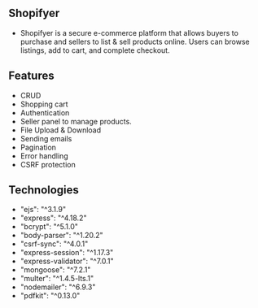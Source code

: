 ## Shopifyer
- Shopifyer is a secure e-commerce platform that allows buyers to purchase and sellers to list & sell products online. Users can browse listings, add to cart, and complete checkout.
## Features
- CRUD
- Shopping cart
- Authentication
- Seller panel to manage products.
- File Upload & Download
- Sending emails
- Pagination
- Error handling
- CSRF protection
## Technologies
 - "ejs": "^3.1.9"
  - "express": "^4.18.2"
  - "bcrypt": "^5.1.0"
 -  "body-parser": "^1.20.2"
  -  "csrf-sync": "^4.0.1"
  -  "express-session": "^1.17.3"
   - "express-validator": "^7.0.1" 
   - "mongoose": "^7.2.1"
  -  "multer": "^1.4.5-lts.1" 
  -  "nodemailer": "^6.9.3"
   - "pdfkit": "^0.13.0"



